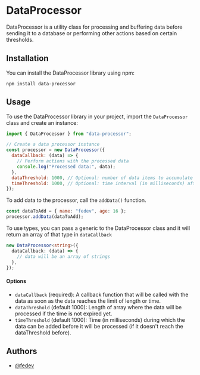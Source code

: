 # DataProcessor

DataProcessor is a utility class for processing and buffering data before sending it to a database or performing other actions based on certain thresholds.

## Installation

You can install the DataProcessor library using npm:

`npm install data-processor`

## Usage

To use the DataProcessor library in your project, import the `DataProcessor` class and create an instance:

```javascript
import { DataProcessor } from "data-processor";

// Create a data processor instance
const processor = new DataProcessor({
  dataCallback: (data) => {
    // Perform actions with the processed data
    console.log("Processed data:", data);
  },
  dataThreshold: 1000, // Optional: number of data items to accumulate before sending to the database (default: 1000)
  timeThreshold: 1000, // Optional: time interval (in milliseconds) after which data is sent to the database regardless of the data threshold (default: 1000)
});
```

To add data to the processor, call the `addData()` function.

```js
const dataToAdd = { name: "fedev", age: 16 };
processor.addData(dataToAdd);
```

To use types, you can pass a generic to the DataProcessor class and it will return an array of that type in `dataCallback`

```ts
new DataProcessor<string>({
  dataCallback: (data) => {
    // data will be an array of strings
  },
});
```

#### Options

- `dataCallback` (required): A callback function that will be called with the data as soon as the data reaches the limit of length or time.
- `dataThreshold` (default 1000): Length of array where the data will be processed if the time is not expired yet.
- `timeThreshold` (default 1000): Time (in milliseconds) during which the data can be added before it will be processed (if it doesn't reach the dataThreshold before).

## Authors

- [@fedev](https://github.com/GitFede100)
